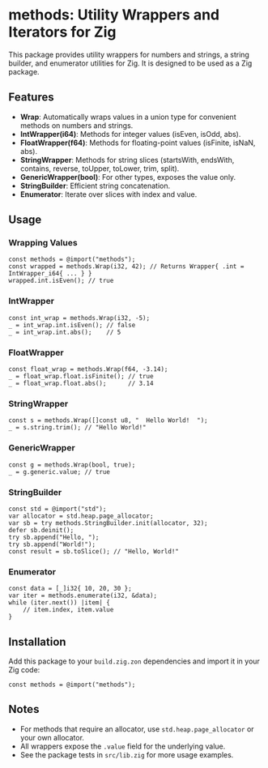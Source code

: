 # methods: Utility Wrappers and Iterators for Zig

This package provides utility wrappers for numbers and strings, a string builder, and enumerator utilities for Zig. It is designed to be used as a Zig package.

## Features
- **Wrap**: Automatically wraps values in a union type for convenient methods on numbers and strings.
- **IntWrapper(i64)**: Methods for integer values (isEven, isOdd, abs).
- **FloatWrapper(f64)**: Methods for floating-point values (isFinite, isNaN, abs).
- **StringWrapper**: Methods for string slices (startsWith, endsWith, contains, reverse, toUpper, toLower, trim, split).
- **GenericWrapper(bool)**: For other types, exposes the value only.
- **StringBuilder**: Efficient string concatenation.
- **Enumerator**: Iterate over slices with index and value.

## Usage

### Wrapping Values

```zig
const methods = @import("methods");
const wrapped = methods.Wrap(i32, 42); // Returns Wrapper{ .int = IntWrapper_i64{ ... } }
wrapped.int.isEven(); // true
```

### IntWrapper
```zig
const int_wrap = methods.Wrap(i32, -5);
_ = int_wrap.int.isEven(); // false
_ = int_wrap.int.abs();    // 5
```

### FloatWrapper
```zig
const float_wrap = methods.Wrap(f64, -3.14);
_ = float_wrap.float.isFinite(); // true
_ = float_wrap.float.abs();      // 3.14
```

### StringWrapper
```zig
const s = methods.Wrap([]const u8, "  Hello World!  ");
_ = s.string.trim(); // "Hello World!"
```

### GenericWrapper
```zig
const g = methods.Wrap(bool, true);
_ = g.generic.value; // true
```

### StringBuilder
```zig
const std = @import("std");
var allocator = std.heap.page_allocator;
var sb = try methods.StringBuilder.init(allocator, 32);
defer sb.deinit();
try sb.append("Hello, ");
try sb.append("World!");
const result = sb.toSlice(); // "Hello, World!"
```

### Enumerator
```zig
const data = [_]i32{ 10, 20, 30 };
var iter = methods.enumerate(i32, &data);
while (iter.next()) |item| {
    // item.index, item.value
}
```

## Installation
Add this package to your `build.zig.zon` dependencies and import it in your Zig code:

```zig
const methods = @import("methods");
```

## Notes
- For methods that require an allocator, use `std.heap.page_allocator` or your own allocator.
- All wrappers expose the `.value` field for the underlying value.
- See the package tests in `src/lib.zig` for more usage examples.